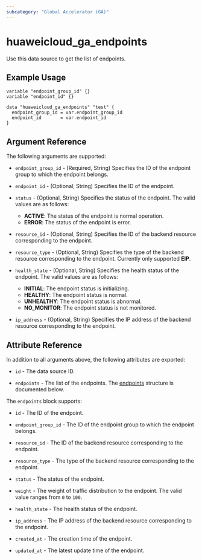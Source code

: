 ```yaml
---
subcategory: "Global Accelerator (GA)"
---
```


# huaweicloud_ga_endpoints

Use this data source to get the list of endpoints.

## Example Usage

```hcl
variable "endpoint_group_id" {}
variable "endpoint_id" {}

data "huaweicloud_ga_endpoints" "test" {
  endpoint_group_id = var.endpoint_group_id
  endpoint_id       = var.endpoint_id
}
```

## Argument Reference

The following arguments are supported:

* `endpoint_group_id` - (Required, String) Specifies the ID of the endpoint group to which the endpoint belongs.

* `endpoint_id` - (Optional, String) Specifies the ID of the endpoint.

* `status` - (Optional, String) Specifies the status of the endpoint.
  The valid values are as follows:
  + **ACTIVE**: The status of the endpoint is normal operation.
  + **ERROR**: The status of the endpoint is error.

* `resource_id` - (Optional, String) Specifies the ID of the backend resource corresponding to the endpoint.

* `resource_type` - (Optional, String) Specifies the type of the backend resource corresponding to the endpoint.
  Currently only supported **EIP**.

* `health_state` - (Optional, String) Specifies the health status of the endpoint.
  The valid values are as follows:
  + **INITIAL**: The endpoint status is initializing.
  + **HEALTHY**: The endpoint status is normal.
  + **UNHEALTHY**: The endpoint status is abnormal.
  + **NO_MONITOR**: The endpoint status is not monitored.

* `ip_address` - (Optional, String) Specifies the IP address of the backend resource corresponding to the endpoint.

## Attribute Reference

In addition to all arguments above, the following attributes are exported:

* `id` - The data source ID.

* `endpoints` - The list of the endpoints.
  The [endpoints](#ga_endpoints) structure is documented below.

<a name="ga_endpoints"></a>
The `endpoints` block supports:

* `id` - The ID of the endpoint.

* `endpoint_group_id` - The ID of the endpoint group to which the endpoint belongs.

* `resource_id` - The ID of the backend resource corresponding to the endpoint.

* `resource_type` - The type of the backend resource corresponding to the endpoint.

* `status` - The status of the endpoint.

* `weight` - The weight of traffic distribution to the endpoint. The valid value ranges from `0` to `100`.

* `health_state` - The health status of the endpoint.

* `ip_address` - The IP address of the backend resource corresponding to the endpoint.

* `created_at` - The creation time of the endpoint.

* `updated_at` - The latest update time of the endpoint.

